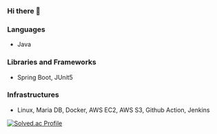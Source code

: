 ### Hi there 👋

### Languages
- Java
### Libraries and Frameworks
- Spring Boot, JUnit5
### Infrastructures
- Linux, Maria DB, Docker, AWS EC2, AWS S3, Github Action, Jenkins

[![Solved.ac Profile](http://mazassumnida.wtf/api/v2/generate_badge?boj=jmk7117)](https://solved.ac/jmk7117/)
